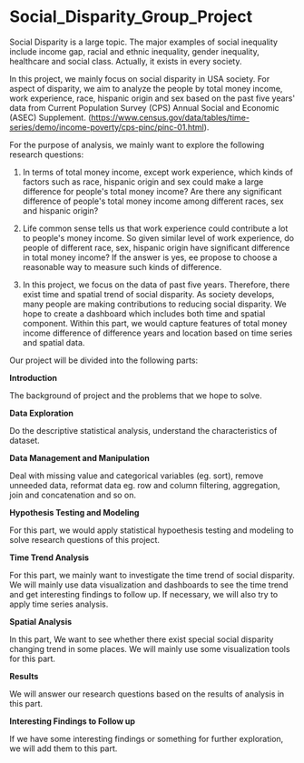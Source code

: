 # Social_Disparity_Group_Project

Social Disparity is a large topic. The major examples of social inequality include income gap, racial and ethnic inequality, gender inequality, healthcare and social class. Actually, it exists in every society.


In this project, we mainly focus on social disparity in USA society. For aspect of disparity, we aim to analyze the people by total money income, work experience, race, hispanic origin and sex based on the past five years' data from Current Population Survey (CPS) Annual Social and Economic (ASEC) Supplement. (https://www.census.gov/data/tables/time-series/demo/income-poverty/cps-pinc/pinc-01.html).

For the purpose of analysis, we mainly want to explore the following research questions: 

1. In terms of total money income, except work experience, which kinds of factors such as race, hispanic origin and sex could make a large difference for people's total money income? Are there any significant difference of people's total money income among different races, sex and hispanic origin? 

2. Life common sense tells us that work experience could contribute a lot to people's money income. So given similar level of work experience, do people of different race, sex, hispanic origin have significant difference in total money income? If the answer is yes, ee propose to choose a reasonable way to measure such kinds of difference.

3. In this project, we focus on the data of past five years. Therefore, there exist time and spatial trend of social disparity. As society develops, many people are making contributions to reducing social disparity. We hope to create a dashboard which includes both time and spatial component. Within this part, we would capture features of total money income difference of difference years and location based on time series and spatial data.

Our project will be divided into the following parts:

**Introduction**

The background of project and the problems that we hope to solve.

**Data Exploration**

Do the descriptive statistical analysis, understand the characteristics of dataset. 

**Data Management and Manipulation**

Deal with missing value and categorical variables (eg. sort), remove unneeded data, reformat data eg. row and column filtering, aggregation, join and concatenation and so on.

**Hypothesis Testing and Modeling**

For this part, we would apply statistical hypoethesis testing and modeling to solve research questions of this project.

**Time Trend Analysis**

For this part, we mainly want to investigate the time trend of social disparity. We will mainly use data visualization and dashboards to see the time trend and get interesting findings to follow up. If necessary, we will also try to apply time series analysis.

**Spatial Analysis**

In this part, We want to see whether there exist special social disparity changing trend in some places. We will mainly use some visualization tools for this part.

**Results**

We will answer our research questions based on the results of analysis in this part.

**Interesting Findings to Follow up**

If we have some interesting findings or something for further exploration, we will add them to this part. 
